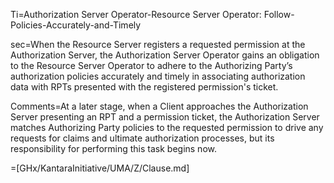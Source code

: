 Ti=Authorization Server Operator-Resource Server Operator: Follow-Policies-Accurately-and-Timely

sec=When the Resource Server registers a requested permission at the Authorization Server, the Authorization Server Operator gains an obligation to the Resource Server Operator to adhere to the Authorizing Party’s authorization policies accurately and timely in associating authorization data with RPTs presented with the registered permission's ticket.

Comments=At a later stage, when a Client approaches the Authorization Server presenting an RPT and a permission ticket, the Authorization Server matches Authorizing Party policies to the requested permission to drive any requests for claims and ultimate authorization processes, but its responsibility for performing this task begins now.

=[GHx/KantaraInitiative/UMA/Z/Clause.md]

